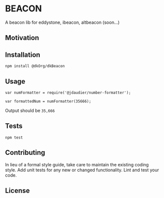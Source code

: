 BEACON
=========

A beacon lib for eddystone, ibeacon, altbeacon (soon...)

## Motivation


## Installation

  `npm install @dkOrg/dkBeacon`

## Usage

    var numFormatter = require('@jdaudier/number-formatter');

    var formattedNum = numFormatter(35666);


  Output should be `35,666`



## Tests

  `npm test`

## Contributing

In lieu of a formal style guide, take care to maintain the existing coding style. Add unit tests for any new or changed functionality. Lint and test your code.


## License